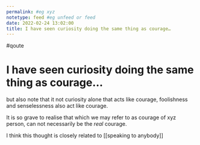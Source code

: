 ```yaml
---
permalink: #eg xyz
notetype: feed #eg unfeed or feed
date: 2022-02-24 13:02:00
title: I have seen curiosity doing the same thing as courage…
---
```

#qoute
# I have seen curiosity doing the same thing as courage…
but also note that it not curiosity alone that acts like courage, foolishness and senselessness also act like courage.

It is so grave to realise that which we may refer to as courage of xyz person, can not necessarily be the *real*  courage.

I think this thought is closely related to [[speaking to anybody]]

	
